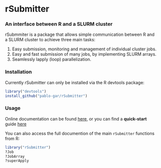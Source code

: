 # rSubmitter 
### An interface between R and a SLURM cluster

rSubmmiter is a package that allows simple communication between R and a SLURM cluster to achieve three main tasks:
1. Easy submission, monitoring and management of individual cluster jobs.
2. Easy and fast submission of many jobs, by implementing SLURM arrays.
3. Seamlessly lapply (loop) parallelization.

### Installation
Currently rSubmitter can only be installed via the R devtools package:
```r
library("devtools")
install_github("pablo-gar/rSubmitter")
```

### Usage
Online documentation can be found [here](https://pablo-gar.github.io/rSubmitter/index.html), or you can find a **quick-start** guide [here](https://pablo-gar.github.io/rSubmitter/articles/quick_start.html)

You can also access the full documention of the main `rSubmitter` functions from R:
```r
library("rSubmitter")
?Job
?JobArray
?superApply
```
